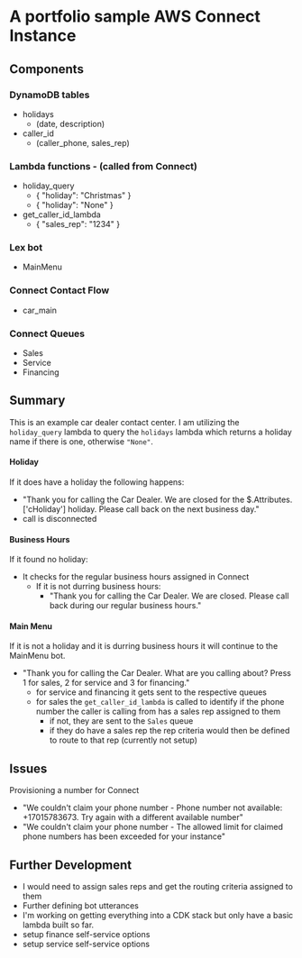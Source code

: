 # A portfolio sample AWS Connect Instance

## Components

### DynamoDB tables
- holidays
  - (date, description)
- caller_id
  - (caller_phone, sales_rep)

### Lambda functions - (called from Connect)
- holiday_query 
  - { "holiday": "Christmas" }
  - { "holiday": "None" }
- get_caller_id_lambda 
  - { "sales_rep": "1234" }

### Lex bot
- MainMenu

### Connect Contact Flow
- car_main

### Connect Queues
- Sales
- Service
- Financing


## Summary
This is an example car dealer contact center. I am utilizing the `holiday_query` lambda to query the `holidays` lambda which returns a holiday name if there is one, otherwise `"None"`.

#### Holiday
If it does have a holiday the following happens:
 - "Thank you for calling the Car Dealer. We are closed for the $.Attributes.['cHoliday'] holiday. Please call back on the next business day."
 - call is disconnected

#### Business Hours
If it found no holiday:
 - It checks for the regular business hours assigned in Connect
   - If it is not durring business hours:
     - "Thank you for calling the Car Dealer. We are closed. Please call back during our regular business hours."

#### Main Menu
If it is not a holiday and it is durring business hours it will continue to the MainMenu bot.
- "Thank you for calling the Car Dealer.  What are you calling about?  Press 1 for sales, 2 for service and 3 for financing."
  - for service and financing it gets sent to the respective queues
  - for sales the `get_caller_id_lambda` is called to identify if the phone number the caller is calling from has a sales rep assigned to them
    - if not, they are sent to the `Sales` queue
    - if they do have a sales rep the rep criteria would then be defined to route to that rep (currently not setup) 


## Issues
Provisioning a number for Connect
- "We couldn't claim your phone number - Phone number not available: +17015783673. Try again with a different available number"
- "We couldn't claim your phone number - The allowed limit for claimed phone numbers has been exceeded for your instance"

## Further Development
- I would need to assign sales reps and get the routing criteria assigned to them
- Further defining bot utterances
- I'm working on getting everything into a CDK stack but only have a basic lambda built so far.
- setup finance self-service options
- setup service self-service options

